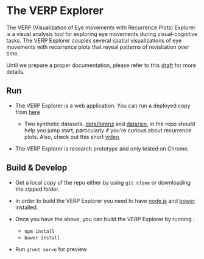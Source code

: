 The VERP Explorer 
=================

The VERP (Visualization of Eye movements with Recurrence Plots) Explorer is a
visual analysis tool for exploring eye movements during visual-cognitive tasks.
The VERP Explorer couples several spatial visualizations of eye movements with
recurrence plots that reveal patterns of revisitation over time. 

Until we prepare a proper documentation, please refer to this
[draft](http://www.cs.stanford.edu/~cagatay/projects/verp/draft.pdf) for more
details.  

## Run 
+ The VERP Explorer is a web application. You can run a deployed copy from
  [here](http://www.cs.stanford.edu/~cagatay/projects/verp/) 

  * Two synthetic datasets, [data/lorenz](data/lorenz) and 
    [data/sin](data/sin), in the repo should help you jump start, particularly 
    if you're curious about recurrence plots. Also, check out this short
    [video](http://www.cs.stanford.edu/~cagatay/projects/verp/lorenz.mov).

+ The VERP Explorer is research prototype and only tested on Chrome.    

## Build & Develop 

+ Get a local copy of the repo either by using `git clone` or downloading the
  zipped folder.

+ In order to build the VERP Explorer you need to have [node.js](nodejs.org)
  and [bower](bower.io) installed.  

+ Once you have the above, you can build the VERP Explorer by running :  
  * `npm install` 
  * `bower install`

+ Run `grunt serve` for preview. 

